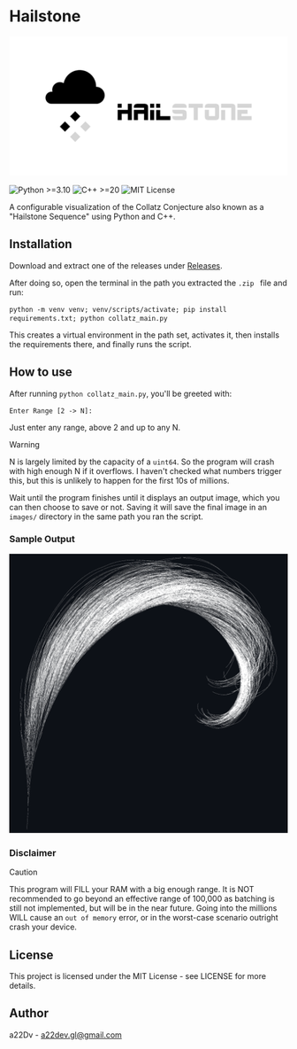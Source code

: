# Hailstone
![HailStone](./public/hailstone_banner.png)

![Python >=3.10](https://img.shields.io/badge/Python-%3E%3D3.10-blue?logo=python&logoColor=white)
![C++ >=20](https://img.shields.io/badge/C%2B%2B-%3E%3D20-00599C?logo=cplusplus&logoColor=white)
![MIT License](https://img.shields.io/badge/license-MIT-green)

A configurable visualization of the Collatz Conjecture also known as a "Hailstone Sequence" using Python and C++.

## Installation

Download and extract one of the releases under [Releases](https://github.com/a22Dv/Hailstone/releases/). 

After doing so, open the terminal in the path you extracted the `.zip ` file and run:
```
python -m venv venv; venv/scripts/activate; pip install requirements.txt; python collatz_main.py 
```
This creates a virtual environment in the path set, activates it, then installs the requirements there, and finally runs the script.

## How to use

After running `python collatz_main.py`, you'll be greeted with:
```
Enter Range [2 -> N]: 
```
Just enter any range, above 2 and up to any N.
>[!WARNING]
> N is largely limited by the capacity of a `uint64`. So the program will crash with high enough N if it overflows. I haven't checked what numbers trigger this, but this is unlikely to happen for the first 10s of millions.

Wait until the program finishes until it displays an output image, which you can then choose to save or not. Saving it will save the final image in an `images/` directory in the same path you ran the script.

### Sample Output
![Sample Image](./public/tmpvd2i2722.PNG)

### Disclaimer

>[!CAUTION]
> This program will FILL your RAM with a big enough range. It is NOT recommended to go beyond an effective range of 100,000 as batching is still not implemented, but will be in the near future. Going into the millions WILL cause an `out of memory` error, or in the worst-case scenario outright crash your device.

## License

This project is licensed under the MIT License - see LICENSE for more details.

## Author

a22Dv - a22dev.gl@gmail.com